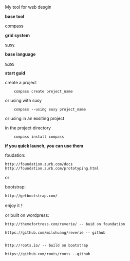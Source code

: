 My tool for web desgin

**base tool**

[compass](http://compass-style.org/)

**grid system**

[susy](http://susydocs.oddbird.net/en/latest/)

**base language**

[sass](http://sass-lang.com/)

**start guid**

create a project

        compass create project_name

or using with susy

        compass --using susy project_name

or using in an exsiting project

in the project directory

        compass install compass

**if you quick launch, you can use them**

foudation:

	http://foundation.zurb.com/docs
	http://foundation.zurb.com/prototyping.html

or

bootstrap:

	http://getbootstrap.com/

enjoy it！

or built on wordpress:

	http://themefortress.com/reverie/ -- buid on foundation

	https://github.com/milohuang/reverie -- github 


	http://roots.io/ -- build on bootstrap

	https://github.com/roots/roots --github
